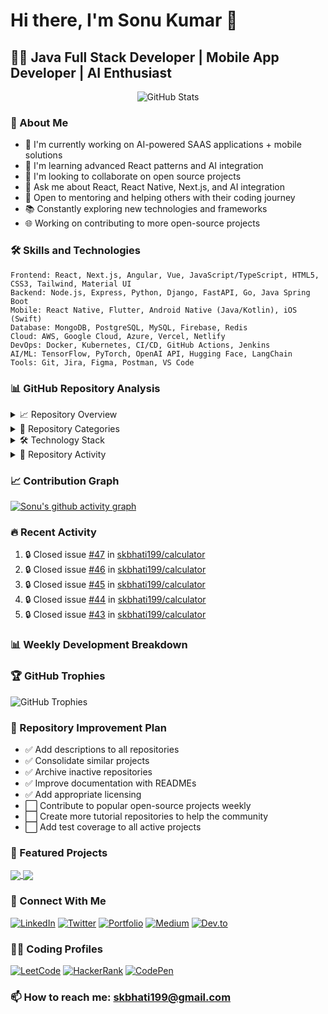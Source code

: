 # Hi there, I'm Sonu Kumar 👋

## 👨‍💻 Java Full Stack Developer | Mobile App Developer | AI Enthusiast

<p align="center">
  <img src="https://github-readme-stats.vercel.app/api?username=skbhati199&show_icons=true&theme=radical" alt="GitHub Stats" />
</p>

### 🚀 About Me
- 🔭 I'm currently working on AI-powered SAAS applications + mobile solutions
- 🌱 I'm learning advanced React patterns and AI integration
- 👯 I'm looking to collaborate on open source projects
- 💬 Ask me about React, React Native, Next.js, and AI integration
- 🤝 Open to mentoring and helping others with their coding journey
- 📚 Constantly exploring new technologies and frameworks
- 🌐 Working on contributing to more open-source projects

### 🛠️ Skills and Technologies

```
Frontend: React, Next.js, Angular, Vue, JavaScript/TypeScript, HTML5, CSS3, Tailwind, Material UI
Backend: Node.js, Express, Python, Django, FastAPI, Go, Java Spring Boot
Mobile: React Native, Flutter, Android Native (Java/Kotlin), iOS (Swift)
Database: MongoDB, PostgreSQL, MySQL, Firebase, Redis
Cloud: AWS, Google Cloud, Azure, Vercel, Netlify
DevOps: Docker, Kubernetes, CI/CD, GitHub Actions, Jenkins
AI/ML: TensorFlow, PyTorch, OpenAI API, Hugging Face, LangChain
Tools: Git, Jira, Figma, Postman, VS Code
```

### 📊 GitHub Repository Analysis

<details>
  <summary>📈 Repository Overview</summary>
  
  ![GitHub Stats](https://github-readme-stats.vercel.app/api?username=skbhati199&show_icons=true&theme=radical)
  ![Top Languages](https://github-readme-stats.vercel.app/api/top-langs/?username=skbhati199&layout=compact&theme=radical)
  ![GitHub Streak](https://streak-stats.demolab.com/?user=skbhati199&theme=radical)
</details>

<details>
  <summary>🧰 Repository Categories</summary>
  
  ```mermaid
  pie
      title Repository Distribution by Category
      "Web Development" : 28
      "Mobile Apps" : 15
      "AI/ML Projects" : 12
      "Chrome Extensions" : 8
      "Backend Services" : 7
      "Other" : 10
  ```
</details>

<details>
  <summary>🛠️ Technology Stack</summary>
  
  ```mermaid
  graph TD
      A[Technology Stack] --> B[Frontend]
      A --> C[Backend]
      A --> D[Mobile]
      A --> E[DevOps]
      A --> F[AI/ML]
      
      B --> B1[React]
      B --> B2[Next.js]
      B --> B3[Angular]
      
      C --> C1[Node.js]
      C --> C2[Python]
      C --> C3[Go]
      
      D --> D1[React Native]
      D --> D2[Flutter]
      D --> D3[Android Native]
      
      E --> E1[Docker]
      E --> E2[GitHub Actions]
      E --> E3[Nginx]
      
      F --> F1[OpenAI]
      F --> F2[TensorFlow]
      F --> F3[Python AI Tools]
  ```
</details>

<details>
  <summary>📅 Repository Activity</summary>
  
  ```mermaid
  gantt
      title Repository Activity Timeline (Last 6 Months)
      dateFormat  YYYY-MM-DD
      
      section Web Projects
      openai-chat-nextjs       :2025-03-31, 7d
      admin-web                :2025-03-17, 5d
      user-web                 :2025-03-17, 5d
      
      section Mobile Apps
      reactnative-expense-manger :2025-03-29, 10d
      ios-temp-monitor         :2025-03-28, 3d
      
      section AI Projects
      ai-assistant-with-google :2025-03-30, 5d
      ai-img-gen-js            :2025-03-14, 18d
      ai-img-gen-python        :2025-03-14, 7d
  ```
</details>

### 📈 Contribution Graph

[![Sonu's github activity graph](https://github-readme-activity-graph.vercel.app/graph?username=skbhati199&theme=react-dark)](https://github.com/ashutosh00710/github-readme-activity-graph)

### 🔥 Recent Activity
<!--START_SECTION:activity-->
1. 🔒 Closed issue [#47](https://github.com/skbhati199/calculator/issues/47) in [skbhati199/calculator](https://github.com/skbhati199/calculator)
2. 🔒 Closed issue [#46](https://github.com/skbhati199/calculator/issues/46) in [skbhati199/calculator](https://github.com/skbhati199/calculator)
3. 🔒 Closed issue [#45](https://github.com/skbhati199/calculator/issues/45) in [skbhati199/calculator](https://github.com/skbhati199/calculator)
4. 🔒 Closed issue [#44](https://github.com/skbhati199/calculator/issues/44) in [skbhati199/calculator](https://github.com/skbhati199/calculator)
5. 🔒 Closed issue [#43](https://github.com/skbhati199/calculator/issues/43) in [skbhati199/calculator](https://github.com/skbhati199/calculator)
<!--END_SECTION:activity-->

### 📊 Weekly Development Breakdown

<!--START_SECTION:waka-->
<!--END_SECTION:waka-->

### 🏆 GitHub Trophies
![GitHub Trophies](https://github-profile-trophy.vercel.app/?username=skbhati199&theme=radical&no-frame=true&no-bg=false&margin-w=4)

### 📝 Repository Improvement Plan
- ✅ Add descriptions to all repositories
- ✅ Consolidate similar projects
- ✅ Archive inactive repositories
- ✅ Improve documentation with READMEs
- ✅ Add appropriate licensing
- ⬜ Contribute to popular open-source projects weekly
- ⬜ Create more tutorial repositories to help the community
- ⬜ Add test coverage to all active projects

### 📌 Featured Projects

<a href="https://github.com/skbhati199/openai-chat-nextjs">
  <img align="center" src="https://github-readme-stats.vercel.app/api/pin/?username=skbhati199&repo=openai-chat-nextjs&theme=radical" />
</a>
<a href="https://github.com/skbhati199/reactnative-expense-manger">
  <img align="center" src="https://github-readme-stats.vercel.app/api/pin/?username=skbhati199&repo=reactnative-expense-manger&theme=radical" />
</a>

### 🔗 Connect With Me
[![LinkedIn](https://img.shields.io/badge/LinkedIn-%230077B5.svg?logo=linkedin&logoColor=white)](https://linkedin.com/in/skbhati199)
[![Twitter](https://img.shields.io/badge/Twitter-%231DA1F2.svg?logo=Twitter&logoColor=white)](https://twitter.com/skbhati199)
[![Portfolio](https://img.shields.io/badge/Portfolio-%23000000.svg?logo=firefox&logoColor=white)](https://skbhati199.github.io/skbhati199)
[![Medium](https://img.shields.io/badge/Medium-%23000000.svg?logo=medium&logoColor=white)](https://medium.com/@skbhati199)
[![Dev.to](https://img.shields.io/badge/DEV.TO-%230A0A0A.svg?logo=dev.to&logoColor=white)](https://dev.to/skbhati199)

### 👨‍💻 Coding Profiles
[![LeetCode](https://img.shields.io/badge/LeetCode-FFA116?logo=leetcode&logoColor=white)](https://leetcode.com/skbhati199/)
[![HackerRank](https://img.shields.io/badge/HackerRank-2EC866?logo=hackerrank&logoColor=white)](https://www.hackerrank.com/certificates/f7c5140fe106)
[![CodePen](https://img.shields.io/badge/CodePen-000000?logo=codepen&logoColor=white)](https://codepen.io/skbhati199)

### 📫 How to reach me: skbhati199@gmail.com 
